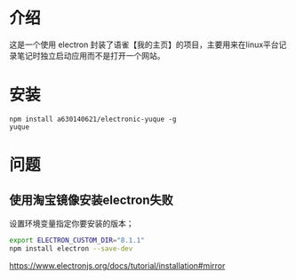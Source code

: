 # 介绍

这是一个使用 electron 封装了语雀【我的主页】的项目，主要用来在linux平台记录笔记时独立启动应用而不是打开一个网站。

# 安装

```
npm install a630140621/electronic-yuque -g
yuque
```

# 问题

## 使用淘宝镜像安装electron失败

设置环境变量指定你要安装的版本；

```bash
export ELECTRON_CUSTOM_DIR="8.1.1"
npm install electron --save-dev
```

https://www.electronjs.org/docs/tutorial/installation#mirror
